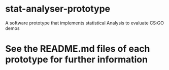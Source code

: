 # stat-analyser-prototype
A software prototype that implements statistical Analysis to evaluate CS:GO demos

# See the README.md files of each prototype for further information
